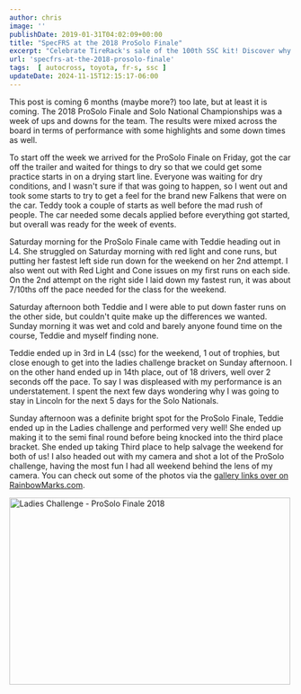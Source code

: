 ```yaml
---
author: chris
image: ''
publishDate: 2019-01-31T04:02:09+00:00
title: "SpecFRS at the 2018 ProSolo Finale"
excerpt: "Celebrate TireRack's sale of the 100th SSC kit! Discover why SSC is the future of Solo and anticipate our Spring Nationals write-up."
url: 'specfrs-at-the-2018-prosolo-finale'
tags:  [ autocross, toyota, fr-s, ssc ] 
updateDate: 2024-11-15T12:15:17-06:00
---
```


This post is coming 6 months (maybe more?) too late, but at least it is coming. The 2018 ProSolo Finale and Solo National Championships was a week of ups and downs for the team. The results were mixed across the board in terms of performance with some highlights and some down times as well.

To start off the week we arrived for the ProSolo Finale on Friday, got the car off the trailer and waited for things to dry so that we could get some practice starts in on a drying start line. Everyone was waiting for dry conditions, and I wasn't sure if that was going to happen, so I went out and took some starts to try to get a feel for the brand new Falkens that were on the car. Teddy took a couple of starts as well before the mad rush of people. The car needed some decals applied before everything got started, but overall was ready for the week of events.

Saturday morning for the ProSolo Finale came with Teddie heading out in L4. She struggled on Saturday morning with red light and cone runs, but putting her fastest left side run down for the weekend on her 2nd attempt. I also went out with Red Light and Cone issues on my first runs on each side. On the 2nd attempt on the right side I laid down my fastest run, it was about 7/10ths off the pace needed for the class for the weekend.

Saturday afternoon both Teddie and I were able to put down faster runs on the other side, but couldn't quite make up the differences we wanted. Sunday morning it was wet and cold and barely anyone found time on the course, Teddie and myself finding none.

Teddie ended up in 3rd in L4 (ssc) for the weekend, 1 out of trophies, but close enough to get into the ladies challenge bracket on Sunday afternoon. I on the other hand ended up in 14th place, out of 18 drivers, well over 2 seconds off the pace. To say I was displeased with my performance is an understatement. I spent the next few days wondering why I was going to stay in Lincoln for the next 5 days for the Solo Nationals.

Sunday afternoon was a definite bright spot for the ProSolo Finale, Teddie ended up in the Ladies challenge and performed very well! She ended up making it to the semi final round before being knocked into the third place bracket. She ended up taking Third place to help salvage the weekend for both of us! I also headed out with my camera and shot a lot of the ProSolo challenge, having the most fun I had all weekend behind the lens of my camera. You can check out some of the photos via the [gallery links over on RainbowMarks.com](https://rainbowmarks.com/).

<a data-flickr-embed="true" href="https://www.flickr.com/photos/chammond/30715031998/in/album-72157701162224125/" title="Ladies Challenge - ProSolo Finale 2018"><img alt="Ladies Challenge - ProSolo Finale 2018" height="333" src="https://farm2.staticflickr.com/1848/30715031998_f8bfc33bb7.jpg" width="500" /></a><script async src="//embedr.flickr.com/assets/client-code.js" charset="utf-8"></script>
